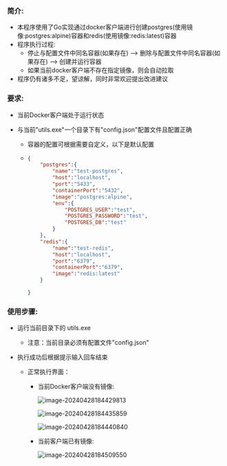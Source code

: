 ### 简介:

- 本程序使用了Go实现通过docker客户端进行创建postgres(使用镜像:postgres:alpine)容器和redis(使用镜像:redis:latest)容器
- 程序执行过程:   
  - 停止与配置文件中同名容器(如果存在) --> 删除与配置文件中同名容器(如果存在) --> 创建并运行容器
  - 如果当前docker客户端不存在指定镜像，则会自动拉取
- 程序仍有诸多不足，望谅解，同时非常欢迎提出改进建议

### 要求:

- 当前Docker客户端处于运行状态

- 与当前"utils.exe"一个目录下有"config.json"配置文件且配置正确

  - 容器的配置可根据需要自定义，以下是默认配置
  
  - ```json
    {
        "postgres":{
            "name":"test-postgres",
            "host":"localhost",
            "port":"5433",
            "containerPort":"5432",
            "image":"postgres:alpine",
            "env":{
                "POSTGRES_USER":"test",
                "POSTGRES_PASSWORD":"test",
                "POSTGRES_DB":"test"
            }
        },
        "redis":{
            "name":"test-redis",
            "host":"localhost",
            "port":"6379",
            "containerPort":"6379",
            "image":"redis:latest"
        }
    
    }
    ```
  
    
  

### 使用步骤:

- 运行当前目录下的 utils.exe

  - 注意：当前目录必须有配置文件"config.json"

- 执行成功后根据提示输入回车结束

  - 正常执行界面：

    - 当前Docker客户端没有镜像:

      ![image-20240428184429813](C:\Users\Zpekii\AppData\Roaming\Typora\typora-user-images\image-20240428184429813.png)

      ![image-20240428184435859](C:\Users\Zpekii\AppData\Roaming\Typora\typora-user-images\image-20240428184435859.png)

      ![image-20240428184440840](C:\Users\Zpekii\AppData\Roaming\Typora\typora-user-images\image-20240428184440840.png)

    - 当前客户端已有镜像:

      ![image-20240428184509550](C:\Users\Zpekii\AppData\Roaming\Typora\typora-user-images\image-20240428184509550.png)

​		